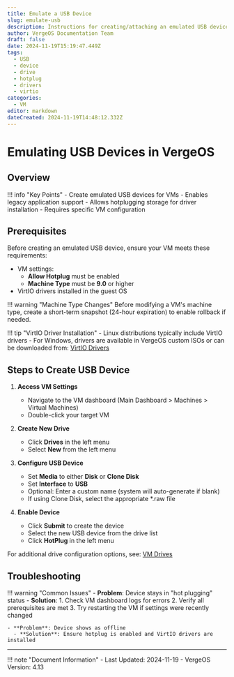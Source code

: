 ```yaml
---
title: Emulate a USB Device
slug: emulate-usb
description: Instructions for creating/attaching an emulated USB device to a VM
author: VergeOS Documentation Team
draft: false
date: 2024-11-19T15:19:47.449Z
tags:
  - USB
  - device
  - drive
  - hotplug
  - drivers
  - virtio
categories:
  - VM
editor: markdown
dateCreated: 2024-11-19T14:48:12.332Z
---
```


# Emulating USB Devices in VergeOS

## Overview

!!! info "Key Points"
    - Create emulated USB devices for VMs
    - Enables legacy application support
    - Allows hotplugging storage for driver installation
    - Requires specific VM configuration

## Prerequisites

Before creating an emulated USB device, ensure your VM meets these requirements:

- VM settings:
  - **Allow Hotplug** must be enabled
  - **Machine Type** must be **9.0** or higher
- VirtIO drivers installed in the guest OS

!!! warning "Machine Type Changes"
    Before modifying a VM's machine type, create a short-term snapshot (24-hour expiration) to enable rollback if needed.

!!! tip "VirtIO Driver Installation"
    - Linux distributions typically include VirtIO drivers
    - For Windows, drivers are available in VergeOS custom ISOs or can be downloaded from:
    [VirtIO Drivers](https://fedorapeople.org/groups/virt/virtio-win/direct-downloads/stable-virtio/virtio-win.iso)

## Steps to Create USB Device

1. **Access VM Settings**
   - Navigate to the VM dashboard (Main Dashboard > Machines > Virtual Machines)
   - Double-click your target VM

2. **Create New Drive**
   - Click **Drives** in the left menu
   - Select **New** from the left menu

3. **Configure USB Device**
   - Set **Media** to either **Disk** or **Clone Disk**
   - Set **Interface** to **USB**
   - Optional: Enter a custom name (system will auto-generate if blank)
   - If using Clone Disk, select the appropriate *.raw file

4. **Enable Device**
   - Click **Submit** to create the device
   - Select the new USB device from the drive list
   - Click **HotPlug** in the left menu

For additional drive configuration options, see: [VM Drives](/product-guide/VMdrives)

## Troubleshooting

!!! warning "Common Issues"
    - **Problem**: Device stays in "hot plugging" status
      - **Solution**: 
        1. Check VM dashboard logs for errors
        2. Verify all prerequisites are met
        3. Try restarting the VM if settings were recently changed
    
    - **Problem**: Device shows as offline
      - **Solution**: Ensure hotplug is enabled and VirtIO drivers are installed

---

!!! note "Document Information"
    - Last Updated: 2024-11-19
    - VergeOS Version: 4.13
